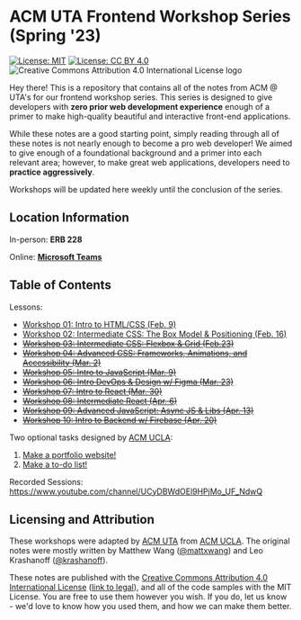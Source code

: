 # ACM UTA Frontend Workshop Series (Spring '23)

[![License: MIT](https://img.shields.io/badge/License-MIT-yellow.svg)](https://opensource.org/licenses/MIT) [![License: CC BY 4.0](https://img.shields.io/badge/License-CC%20BY%204.0-lightgrey.svg)](https://creativecommons.org/licenses/by/4.0/) ![Creative Commons Attribution 4.0 International License logo](https://i.creativecommons.org/l/by/4.0/80x15.png)

Hey there! This is a repository that contains all of the notes from ACM @ UTA's for our frontend workshop series. This series is designed to give developers with **zero prior web development experience** enough of a primer to make high-quality beautiful and interactive front-end applications.

While these notes are a good starting point, simply reading through all of these notes is not nearly enough to become a pro web developer! We aimed to give enough of a foundational background and a primer into each relevant area; however, to make great web applications, developers need to **practice aggressively**.

Workshops will be updated here weekly until the conclusion of the series.

## Location Information

In-person: **ERB 228**

Online: **[Microsoft Teams](https://teams.microsoft.com/l/meetup-join/19%3ameeting_NGYzMWZiMTgtZDYwMC00M2ExLWI4ZWQtZjUyYzdhYTI0YTEw%40thread.v2/0?context=%7b%22Tid%22%3a%225cdc5b43-d7be-4caa-8173-729e3b0a62d9%22%2c%22Oid%22%3a%22872c0322-8deb-46b7-9502-72ebb8ae0090%22%7d)**

## Table of Contents

Lessons:

* [Workshop 01: Intro to HTML/CSS (Feb. 9)](https://github.com/acmuta/frontend-workshop-series-spr23/tree/main/01-intro-html-css)
* [Workshop 02: Intermediate CSS: The Box Model & Positioning (Feb. 16)](https://github.com/acmuta/frontend-workshop-series-spr23/tree/main/02-intermediate-css-p1)
* ~~[Workshop 03: Intermediate CSS: Flexbox & Grid (Feb.23)](https://github.com/acmuta/frontend-workshop-series-spr23/tree/main/03-intermediate-css-p2)~~
* ~~[Workshop 04: Advanced CSS: Frameworks, Animations, and Accessibility (Mar. 2)](https://github.com/acmuta/frontend-workshop-series-spr23/tree/main/04-advanced-css)~~
* ~~[Workshop 05: Intro to JavaScript (Mar. 9)](https://github.com/acmuta/frontend-workshop-series-spr23/tree/main/05-intro-js)~~
* ~~[Workshop 06: Intro DevOps & Design w/ Figma (Mar. 23)](https://github.com/acmuta/frontend-workshop-series-spr23/tree/main/06-css-animations)~~
* ~~[Workshop 07: Intro to React (Mar. 30)](https://github.com/acmuta/frontend-workshop-series-spr23/tree/main/07-intro-react)~~
* ~~[Workshop 08: Intermediate React (Apr. 6)](https://github.com/acmuta/frontend-workshop-series-spr23/tree/main/08-intermediate-react)~~
* ~~[Workshop 09: Advanced JavaScript: Async JS & Libs (Apr. 13)](https://github.com/acmuta/frontend-workshop-series-spr23/tree/main/09-advanced-js)~~
* ~~[Workshop 10: Intro to Backend w/ Firebase (Apr. 20)](https://github.com/acmuta/frontend-workshop-series-spr23/tree/main/10-intro-backend)~~

Two optional tasks designed by [ACM UCLA](https://github.com/uclaacm):

1. [Make a portfolio website!](https://github.com/acmuta/fronend-workshop-series-spr23/blob/main/task-1-portfolio)
2. [Make a to-do list!](https://github.com/acmuta/fronend-workshop-series-spr23/blob/main/task-2-to-do-list)

Recorded Sessions: https://www.youtube.com/channel/UCyDBWdOEl9HPjMo_UF_NdwQ

## Licensing and Attribution

These workshops were adapted by [ACM UTA](https://github.com/acmuta) from [ACM UCLA](https://github.com/uclaacm). The original notes were mostly written by Matthew Wang ([@mattxwang](https://github.com/mattxwang)) and Leo Krashanoff ([@krashanoff](https://github.com/krashanoff)). 

These notes are published with the [Creative Commons Attribution 4.0 International License](https://creativecommons.org/licenses/by/4.0/) ([link to legal](https://creativecommons.org/licenses/by/4.0/legalcode)), and all of the code samples with the MIT License. You are free to use them however you wish. If you do, let us know - we'd love to know how you used them, and how we can make them better.
